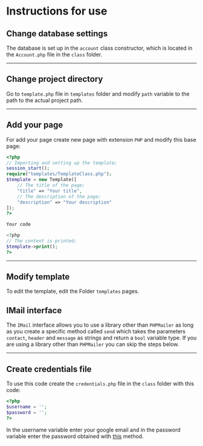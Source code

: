 # Instructions for use

## Change database settings

The database is set up in the `account` class constructor, which is located in the `Account.php` file in the `class` folder.

---

## Change project directory

Go to `template.php` file in `templates` folder and modify `path` variable to the path to the actual project path.

---

## Add your page

For add your page create new page with extension `PHP` and modify this base page:

```PHP
<?php
// Importing and setting up the template;
session_start();
require("templates/TemplateClass.php");
$template = new Template([
    // The title of the page;
    "title" => "Your title",
    // The description of the page;
    "description" => "Your description"
]);
?>

Your code

<?php
// The content is printed;
$template->print();
?>
```

---

## Modify template

To edit the template, edit the Folder `templates` pages.

## IMail interface

The `IMail` interface allows you to use a library other than `PHPMailer` as long as you create a specific method called `send` which takes the parameters `contact`, `header` and `message` as strings and return a `bool` variable type. If you are using a library other than `PHPMailer` you can skip the steps below.

---

## Create credentials file

To use this code create the `credentials.php` file in the `class` folder with this code:

```PHP
<?php
$username = '';
$password = '';
?>
```

In the username variable enter your google email and in the password variable enter the password obtained with [this](https://support.google.com/accounts/answer/185833 "Sign in with App Passwords") method.
